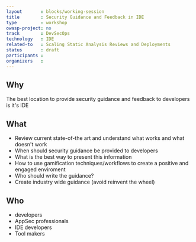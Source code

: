 ```yaml
---
layout       : blocks/working-session
title        : Security Guidance and Feedback in IDE
type         : workshop
owasp-project: no
track        : DevSecOps
technology   : IDE
related-to   : Scaling Static Analysis Reviews and Deployments
status       : draft
participants :
organizers   :
---
```


## Why

The best location to provide security guidance and feedback to developers is it's IDE

## What

 - Review current state-of-the art and understand what works and what doesn't work
 - When should security guidance be provided to developers
 - What is the best way to present this information
 - How to use gamification techniques/workflows to create a positive and engaged enviroment
 - Who should write the guidance?
 - Create industry wide guidance (avoid reinvent the wheel)

## Who

 - developers
 - AppSec professionals
 - IDE developers
 - Tool makers
